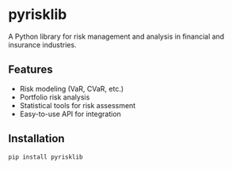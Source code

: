 # pyrisklib

A Python library for risk management and analysis in financial and insurance industries.

## Features
- Risk modeling (VaR, CVaR, etc.)
- Portfolio risk analysis
- Statistical tools for risk assessment
- Easy-to-use API for integration

## Installation
```bash
pip install pyrisklib